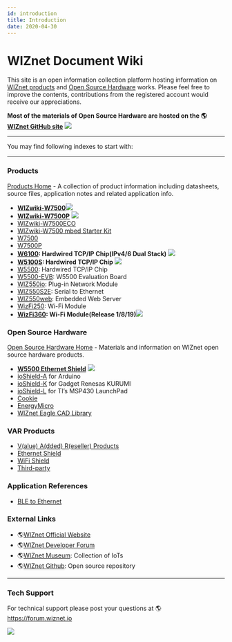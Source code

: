 ```yaml
---
id: introduction
title: Introduction
date: 2020-04-30
---
```


# WIZnet Document Wiki

This site is an open information collection platform hosting information
on [WIZnet products](Product/Products.md) and [Open Source Hardware](Product/Open-Source-Hardware/Open_Source_Hardware.md) works.
Please feel free to improve the contents, contributions from the
registered account would receive our appreciations.

**Most of the materials of Open Source Hardware are hosted on the
🌎[WIZnet GitHub site](https://github.com/Wiznet)**
![](/document_framework/img/github.png)

-----

You may find following indexes to start with:

-----



### Products

[Products Home](Product/Products.md) - A collection of product information
including datasheets, source files, application notes and related
application info.

  - **[WIZwiki-W7500](Product/iMCU/W7500/Overview.md)**![](/document_framework/img/star.png)
  - **[WIZwiki-W7500P](Product/iMCU/W7500P/Overview.md)**
    ![](/document_framework/img/star.png)
  - [WIZwiki-W7500ECO](Product/Mbed-WIZwiki-Platform/WIZwiki-W7500ECO/Overview.md)
  - [WIZwiki-W7500 mbed Starter Kit](Product/Mbed-WIZwiki-Platform/WIZwiki-W7500-Mbed-Starter-Kit/WIZwiki-W7500_Mbed_Starter_Kit.md)
  - [W7500](Product/iMCU/W7500/Overview.md)
  - [W7500P](Product/iMCU/W7500P/Overview.md)
  - **[W6100](Product/iEthernet/W6100/Overview.md): Hardwired TCP/IP Chip(IPv4/6 Dual Stack)** ![](/document_framework/img/star.png) 
  - **[W5100S](Product/iEthernet/W5100S/Overview.md): Hardwired TCP/IP Chip**
    ![](/document_framework/img/star.png) 
  - [W5500](products/iEthernet/w5500/start): Hardwired TCP/IP Chip
  - [W5500-EVB](products/iEthernet/w5500/w5500_evb/start): W5500 Evaluation Board
  - [WIZ550io](products/ioModule/wiz550io/start): Plug-in Network Module 
  - [WIZ550S2E](products/S2E-Module/wiz550s2e/start): Serial to Ethernet
  - [WIZ550web](products/App-Module/wiz550web/start): Embedded Web Server
  - [WizFi250](products/Wi-Fi_Module/WizFi250/start): Wi-Fi Module
  - **[WizFi360](products/WizFi360/start): Wi-Fi Module(Release 1/8/19)**![](/document_framework/img/star.png)



### Open Source Hardware

[Open Source Hardware Home](osh) - Materials and information on WIZnet
open source hardware products.

  - **[W5500 Ethernet Shield](/osh/w5500_ethernet_shield/start)**
    ![](/document_framework/img/star.png)
  - [ioShield-A](/osh/ioshield-a/start) for Arduino
  - [ioShield-K](/osh/ioshield-k/start) for Gadget Renesas KURUMI
  - [ioShield-L](/osh/ioshield-l/start) for TI’s MSP430 LaunchPad
  - [Cookie](/osh/cookie/start)
  - [EnergyMicro](/osh/energymicro/start)
  - [WIZnet Eagle CAD Library](/design_guide/hardware/eaglecadlib/start)


### VAR Products

  - [V(alue) A(dded) R(eseller) Products](/oshw_using_wiznet)
  - [Ethernet Shield](/oshw_using_wiznet/ethernet)
  - [WiFi Shield](/oshw_using_wiznet/wifi)
  - [Third-party](/oshw_using_wiznet/var_products)




### Application References

  - [BLE to Ethernet](/oshw_using_wiznet/bletoethernet)


### External Links

  - 🌎[WIZnet Official Website](http://www.wiznet.io/)
  - 🌎[WIZnet Developer Forum](http://forum.wiznet.io/)
  - 🌎[WIZnet Museum](http://wiznetmuseum.com/): Collection of IoTs
  - 🌎[WIZnet Github](https://github.com/Wiznet): Open source repository


-----

### Tech Support

For technical support please post your questions at
🌎<https://forum.wiznet.io>

![](/document_framework/img/mainlogo.jpg)
